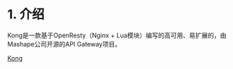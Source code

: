 # 1. 介绍
Kong是一款基于OpenResty（Nginx + Lua模块）编写的高可用、易扩展的，由Mashape公司开源的API Gateway项目。

[Kong](https://zhuanlan.zhihu.com/p/531804692)